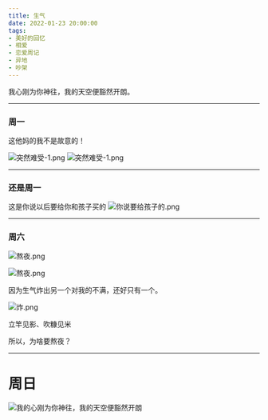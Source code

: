 ```yaml
---
title: 生气
date: 2022-01-23 20:00:00
tags:
- 美好的回忆
- 相爱
- 恋爱周记
- 异地
- 吵架
---
```


我心刚为你神往，我的天空便豁然开朗。

<hr>

<!-- more -->

### 周一

这他妈的我不是故意的！

![突然难受-1.png](01-突然难受-1.png)
![突然难受-1.png](02-突然难受-2.png)

<hr>

### 还是周一

这是你说以后要给你和孩子买的
![你说要给孩子的.png](03-你说要给孩子的.png)

<hr>

### 周六

![熬夜.png](04-熬夜-1.png)

![熬夜.png](05-熬夜-2.png)

因为生气炸出另一个对我的不满，还好只有一个。

![炸.png](06-炸.png)

立竿见影、吹糠见米


所以，为啥要熬夜？


<hr>

# 周日

![我的心刚为你神往，我的天空便豁然开朗](07-我的心刚为你神往，我的天空便豁然开朗.png)


